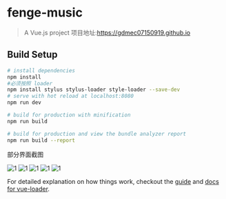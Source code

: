 # fenge-music

> A Vue.js project
项目地址:https://gdmec07150919.github.io
## Build Setup

``` bash
# install dependencies
npm install
#必须按照 loader
npm install stylus stylus-loader style-loader --save-dev
# serve with hot reload at localhost:8080
npm run dev

# build for production with minification
npm run build

# build for production and view the bundle analyzer report
npm run build --report
```
部分界面截图

![1](static/github_show/1.png)
![1](static/github_show/2.png)
![1](static/github_show/3.png)
![1](static/github_show/4.png)
![1](static/github_show/5.png)

For detailed explanation on how things work, checkout the [guide](http://vuejs-templates.github.io/webpack/) and [docs for vue-loader](http://vuejs.github.io/vue-loader).
